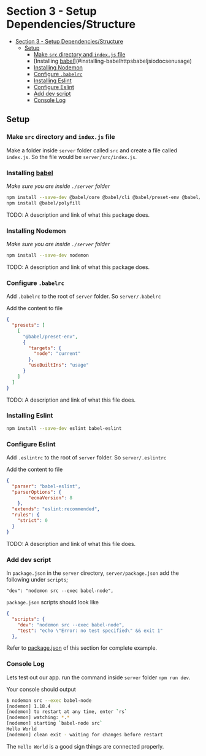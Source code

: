 # Section 3 - Setup Dependencies/Structure

<!-- TOC -->

- [Section 3 - Setup Dependencies/Structure](#section-3---setup-dependenciesstructure)
  - [Setup](#setup)
    - [Make `src` directory and `index.js` file](#make-src-directory-and-indexjs-file)
    - [Installing [babel](https://babeljs.io/docs/en/usage)](#installing-babelhttpsbabeljsiodocsenusage)
    - [Installing Nodemon](#installing-nodemon)
    - [Configure `.babelrc`](#configure-babelrc)
    - [Installing Eslint](#installing-eslint)
    - [Configure Eslint](#configure-eslint)
    - [Add dev script](#add-dev-script)
    - [Console Log](#console-log)

<!-- /TOC -->

## Setup

### Make `src` directory and `index.js` file

Make a folder inside `server` folder called `src` and create a file called `index.js`.
So the file would be `server/src/index.js`.


### Installing [babel](https://babeljs.io/docs/en/usage)

*Make sure you are inside `./server` folder*

```sh
npm install --save-dev @babel/core @babel/cli @babel/preset-env @babel/node
npm install @babel/polyfill
```

TODO: A description and link of what this package does.

### Installing Nodemon

*Make sure you are inside `./server` folder*

```sh
npm install --save-dev nodemon
```

TODO: A description and link of what this package does.

### Configure `.babelrc`

Add `.babelrc` to the root of `server` folder. So `server/.babelrc`

Add the content to file

```json
{
  "presets": [
    [
      "@babel/preset-env",
      {
        "targets": {
          "node": "current"
        },
        "useBuiltIns": "usage"
      }
    ]
  ]
}
```

TODO: A description and link of what this file does.

### Installing Eslint

```sh
npm install --save-dev eslint babel-eslint
```

### Configure Eslint

Add `.eslintrc` to the root of `server` folder. So `server/.eslintrc`

Add the content to file

```json
{
  "parser": "babel-eslint",
  "parserOptions": {
		"ecmaVersion": 8
	},
  "extends": "eslint:recommended",
  "rules": {
    "strict": 0
  }
}
```

TODO: A description and link of what this file does.

### Add dev script

In `package.json` in the `server` directory, `server/package.json` add the following under `scripts`;

`"dev": "nodemon src --exec babel-node",`

`package.json` scripts should look like

```json
{
  "scripts": {
    "dev": "nodemon src --exec babel-node",
    "test": "echo \"Error: no test specified\" && exit 1"
  },

```

Refer to [package.json](server/package.json) of this section for complete example.

### Console Log

Lets test out our app. run the command inside `server` folder `npm run dev`.

Your console should output

```sh
$ nodemon src --exec babel-node
[nodemon] 1.18.4
[nodemon] to restart at any time, enter `rs`
[nodemon] watching: *.*
[nodemon] starting `babel-node src`
Hello World
[nodemon] clean exit - waiting for changes before restart
```
The `Hello World` is a good sign things are connected properly.


